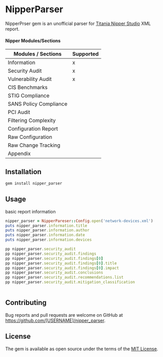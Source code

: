 # NipperParser

NipperPrser gem is an unofficial parser for [Titania Nipper Studio](https://www.titania.com/products/nipper-studio) XML report.


#### Nipper Modules/Sections

| Modules / Sections     | Supported |
|------------------------|-----------|
| Information            |     x     |
| Security Audit         |     x     |
| Vulnerability Audit    |     x     |
| CIS Benchmarks         |           |
| STIG Compliance        |           |
| SANS Policy Compliance |           |
| PCI Audit              |           |
| Filtering Complexity   |           |
| Configuration Report   |           |
| Raw Configuration      |           |
| Raw Change Tracking    |           |
| Appendix               |           |
 

## Installation

```ruby
gem install nipper_parser
```
## Usage

basic report information 
```ruby
nipper_parser = NipperPareser::Config.open('network-devices.xml') 
puts nipper_parser.information.title
puts nipper_parser.information.author
puts nipper_parser.information.date
puts nipper_parser.information.devices

pp nipper_parser.security_audit
pp nipper_parser.security_audit.findings
pp nipper_parser.security_audit.findings[0]
pp nipper_parser.security_audit.findings[0].title
pp nipper_parser.security_audit.findings[0].impact
pp nipper_parser.security_audit.conclusions
pp nipper_parser.security_audit.recommendations.list
pp nipper_parser.security_audit.mitigation_classification
 
```


## Contributing

Bug reports and pull requests are welcome on GitHub at https://github.com/[USERNAME]/nipper_parser.


## License

The gem is available as open source under the terms of the [MIT License](http://opensource.org/licenses/MIT).

